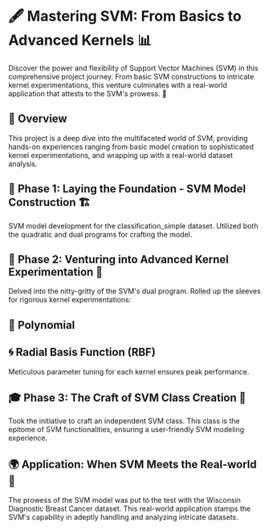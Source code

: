 # 🖋️ Mastering SVM: From Basics to Advanced Kernels 📊
Discover the power and flexibility of Support Vector Machines (SVM) in this comprehensive project journey. From basic SVM constructions to intricate kernel experimentations, this venture culminates with a real-world application that attests to the SVM's prowess. 🚀

## 📘 Overview
This project is a deep dive into the multifaceted world of SVM, providing hands-on experiences ranging from basic model creation to sophisticated kernel experimentations, and wrapping up with a real-world dataset analysis.

## 🚀 Phase 1: Laying the Foundation - SVM Model Construction 🏗️
SVM model development for the classification_simple dataset.
Utilized both the quadratic and dual programs for crafting the model.
## 🔬 Phase 2: Venturing into Advanced Kernel Experimentation 🧪
Delved into the nitty-gritty of the SVM's dual program.
Rolled up the sleeves for rigorous kernel experimentations:
## 🧮 Polynomial
## 🌀 Radial Basis Function (RBF)
Meticulous parameter tuning for each kernel ensures peak performance.
## 🎓 Phase 3: The Craft of SVM Class Creation 📜
Took the initiative to craft an independent SVM class.
This class is the epitome of SVM functionalities, ensuring a user-friendly SVM modeling experience.
## 🌍 Application: When SVM Meets the Real-world 🏥
The prowess of the SVM model was put to the test with the Wisconsin Diagnostic Breast Cancer dataset.
This real-world application stamps the SVM's capability in adeptly handling and analyzing intricate datasets.


